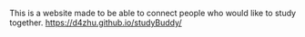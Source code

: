This is a website made to be able to connect people who would like to study together.
https://d4zhu.github.io/studyBuddy/
